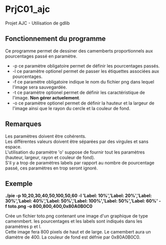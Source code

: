 # PrjC01_ajc
Projet AJC - Utilisation de gdlib  
  
## Fonctionnement du programme  
Ce programme permet de dessiner des camemberts proportionnels aux pourcentages passé en paramètre.  
- -p ce paramètre obligatoire permet de définir les pourcentages passés.  
- -l ce paramètre optionel permet de passer les étiquettes associées aux pourcentages.  
- -f ce paramètre obligatoire indique le nom du fichier png dans lequel l'image sera sauvegardée.  
- -t ce paramètre optionel permet de définir les caractéristique de l'image. **Non gérer actuelement**.  
- -o ce paramètre optionel permet de définir la hauteur et la largeur de l'image ainsi que le rayon du cercle et la couleur de fond.  
  
## Remarques  
Les paramètres doivent être cohérents.  
Les différentes valeurs doivent être séparées par des virgules et sans espace.  
L'utilisation du paramètre 'o' suppose de fournir tout les paramètres (hauteur, largeur, rayon et couleur de fond).  
S'il y a trop de paramètres labels par rapport au nombre de pourcentage passé, ces paramètres en trop seront ignoré.  

## Exemple  
**./pie -p 10,20,30,40,50,100,50,60 -l 'Label: 10%','Label: 20%','Label: 30%','Label: 40%','Label: 50%','Label: 100%','Label: 50%','Label: 60%' -f toto.png -o 800,800,400,0x80A0B0C0**  
  
Crée un fichier toto.png contenant une image d'un graphique de type camenmbert. les pourcentages et les labels sont indiqués dans les paramètres p et l.  
Cette image fera 800 pixels de haut et de large. Le camembert aura un diamètre de 400. La couleur de fond est défnie par 0x80A0B0C0.

